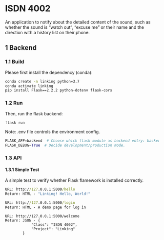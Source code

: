 # ISDN 4002

An application to notify about the detailed content of the sound, such as whether the sound is “watch out”, “excuse me” or their name and the direction with a history list on their phone.
## 1 Backend

### 1.1 Build

Please first install the dependency (conda):

```bash
conda create -n linking python=3.7
conda activate linking
pip install Flask==2.2.2 python-dotenv flask-cors
```

### 1.2 Run

Then, run the flask backend:

```bash
flask run
```

Note: .env file controls the environment config.

```python
FLASK_APP=backend  # Choose which flask module as backend entry: backend
FLASK_DEBUG=True  # Decide development/production mode.
```

### 1.3 API

#### 1.3.1 Simple Test

A simple test to verify whether Flask flamework is installed correctly. 

```cmd
URL: http://127.0.0.1:5000/hello
Return: HTML - "Linking! Hello, World!" 
```

```cmd
URL: http://127.0.0.1:5000/login
Return: HTML - A demo page for log in
```

```welcome
URL: http://127.0.0.1:5000/welcome
Return: JSON - {
            "Class": "ISDN 4002",
            "Project": "Linking"
        }
```
